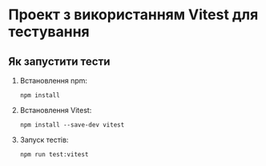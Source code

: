 # Проект з використанням Vitest для тестування

## Як запустити тести

1. Встановлення npm:
   ```
   npm install
   ```

3. Встановлення Vitest:
   ```
   npm install --save-dev vitest
   ```

5. Запуск тестів:
   ```
   npm run test:vitest
   ```
